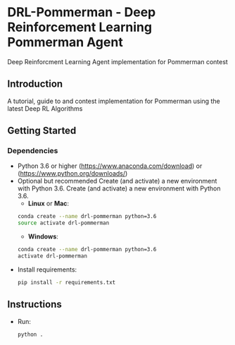 # DRL-Pommerman - Deep Reinforcement Learning Pommerman Agent
Deep Reinforcment Learning Agent implementation for Pommerman contest


## Introduction
A tutorial, guide to and contest implementation for Pommerman using the latest Deep RL Algorithms

## Getting Started

### Dependencies
- Python 3.6 or higher (https://www.anaconda.com/download) or (https://www.python.org/downloads/) 
- Optional but recommended Create (and activate) a new environment with Python 3.6.
    Create (and activate) a new environment with Python 3.6.
    - __Linux__ or __Mac__: 
	```bash
	conda create --name drl-pommerman python=3.6
	source activate drl-pommerman
	```
	- __Windows__: 
	```bash
	conda create --name drl-pommerman python=3.6 
	activate drl-pommerman
	```
- Install requirements:
    ```bash
    pip install -r requirements.txt
	```

## Instructions

- Run:
    ```bash
	python .
	```
   